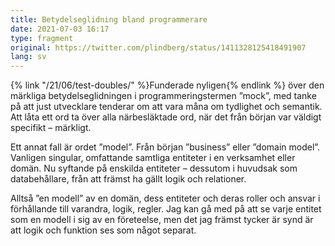 ```yaml
---
title: Betydelseglidning bland programmerare
date: 2021-07-03 16:17
type: fragment
original: https://twitter.com/plindberg/status/1411328125418491907
lang: sv
---
```

{% link "/21/06/test-doubles/" %}Funderade nyligen{% endlink %} över den märkliga betydelseglidningen i programmeringstermen ”mock”, med tanke på att just utvecklare tenderar om att vara måna om tydlighet och semantik. Att låta ett ord ta över alla närbesläktade ord, när det från början var väldigt specifikt – märkligt.

Ett annat fall är ordet ”model”. Från början ”business” eller ”domain model”. Vanligen singular, omfattande samtliga entiteter i en verksamhet eller domän. Nu syftande på enskilda entiteter – dessutom i huvudsak som databehållare, från att främst ha gällt logik och relationer.

Alltså ”en modell” av en domän, dess entiteter och deras roller och ansvar i förhållande till varandra, logik, regler. Jag kan gå med på att se varje entitet som en modell i sig av en företeelse, men det jag främst tycker är synd är att logik och funktion ses som något separat.
